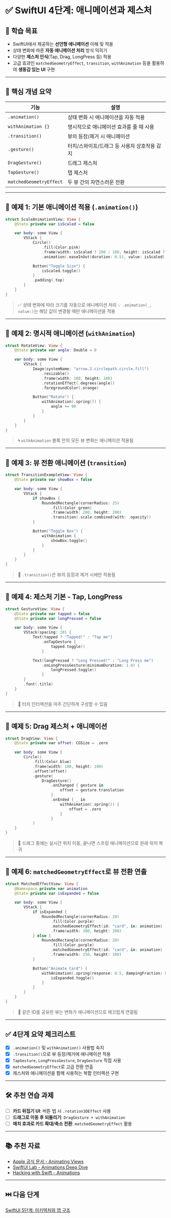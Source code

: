 # ✅ SwiftUI 4단계: 애니메이션과 제스처

## 🎯 학습 목표

* SwiftUI에서 제공하는 **선언형 애니메이션** 이해 및 적용
* 상태 변화에 따른 **자동 애니메이션 처리** 방식 익히기
* 다양한 **제스처 인식**(Tap, Drag, LongPress 등) 적용
* 고급 효과인 `matchedGeometryEffect`, `transition`, `withAnimation` 등을 활용하여 **생동감 있는 UI** 구현

---

## 🧠 핵심 개념 요약

| 기능                      | 설명                        |
| ----------------------- | ------------------------- |
| `.animation()`          | 상태 변화 시 애니메이션을 자동 적용      |
| `withAnimation {}`      | 명시적으로 애니메이션 효과를 줄 때 사용    |
| `.transition()`         | 뷰의 등장/제거 시 애니메이션          |
| `.gesture()`            | 터치/스와이프/드래그 등 사용자 상호작용 감지 |
| `DragGesture()`         | 드래그 제스처                   |
| `TapGesture()`          | 탭 제스처                     |
| `matchedGeometryEffect` | 두 뷰 간의 자연스러운 전환           |

---

## 🧪 예제 1: 기본 애니메이션 적용 (`.animation()`)

```swift
struct ScaleAnimationView: View {
    @State private var isScaled = false

    var body: some View {
        VStack {
            Circle()
                .fill(Color.pink)
                .frame(width: isScaled ? 200 : 100, height: isScaled ? 200 : 100)
                .animation(.easeInOut(duration: 0.5), value: isScaled)

            Button("Toggle Size") {
                isScaled.toggle()
            }
            .padding(.top)
        }
    }
}
```

> ✅ 상태 변화에 따라 크기를 자동으로 애니메이션 처리
> 💡 `.animation(_, value:)`는 해당 값이 변경될 때만 애니메이션을 적용

---

## 🧪 예제 2: 명시적 애니메이션 (`withAnimation`)

```swift
struct RotateView: View {
    @State private var angle: Double = 0

    var body: some View {
        VStack {
            Image(systemName: "arrow.2.circlepath.circle.fill")
                .resizable()
                .frame(width: 100, height: 100)
                .rotationEffect(.degrees(angle))
                .foregroundColor(.orange)

            Button("Rotate") {
                withAnimation(.spring()) {
                    angle += 90
                }
            }
        }
    }
}
```

> 🌀 `withAnimation` 블록 안의 모든 뷰 변화는 애니메이션 적용됨

---

## 🧪 예제 3: 뷰 전환 애니메이션 (`transition`)

```swift
struct TransitionExampleView: View {
    @State private var showBox = false

    var body: some View {
        VStack {
            if showBox {
                RoundedRectangle(cornerRadius: 25)
                    .fill(Color.green)
                    .frame(width: 200, height: 200)
                    .transition(.scale.combined(with: .opacity))
            }

            Button("Toggle Box") {
                withAnimation {
                    showBox.toggle()
                }
            }
        }
    }
}
```

> 🎯 `.transition()`은 뷰의 등장과 제거 시에만 적용됨

---

## 🧪 예제 4: 제스처 기본 - Tap, LongPress

```swift
struct GestureView: View {
    @State private var tapped = false
    @State private var longPressed = false

    var body: some View {
        VStack(spacing: 20) {
            Text(tapped ? "Tapped!" : "Tap me")
                .onTapGesture {
                    tapped.toggle()
                }

            Text(longPressed ? "Long Pressed!" : "Long Press me")
                .onLongPressGesture(minimumDuration: 1.0) {
                    longPressed.toggle()
                }
        }
        .font(.title)
    }
}
```

> 📲 터치 인터랙션을 아주 간단하게 구성할 수 있음

---

## 🧪 예제 5: Drag 제스처 + 애니메이션

```swift
struct DragView: View {
    @State private var offset: CGSize = .zero

    var body: some View {
        Circle()
            .fill(Color.blue)
            .frame(width: 100, height: 100)
            .offset(offset)
            .gesture(
                DragGesture()
                    .onChanged { gesture in
                        offset = gesture.translation
                    }
                    .onEnded { _ in
                        withAnimation(.spring()) {
                            offset = .zero
                        }
                    }
            )
    }
}
```

> 🧲 드래그 중에는 실시간 위치 이동, 끝나면 스프링 애니메이션으로 원래 위치 복귀

---

## 🧪 예제 6: `matchedGeometryEffect`로 뷰 전환 연출

```swift
struct MatchedEffectView: View {
    @Namespace private var animation
    @State private var isExpanded = false

    var body: some View {
        VStack {
            if isExpanded {
                RoundedRectangle(cornerRadius: 20)
                    .fill(Color.purple)
                    .matchedGeometryEffect(id: "card", in: animation)
                    .frame(width: 300, height: 200)
            } else {
                RoundedRectangle(cornerRadius: 20)
                    .fill(Color.purple)
                    .matchedGeometryEffect(id: "card", in: animation)
                    .frame(width: 150, height: 100)
            }

            Button("Animate Card") {
                withAnimation(.spring(response: 0.5, dampingFraction: 0.7)) {
                    isExpanded.toggle()
                }
            }
        }
    }
}
```

> 💎 같은 ID를 공유한 뷰는 변화가 애니메이션으로 매끄럽게 연결됨

---

## ✅ 4단계 요약 체크리스트

* [x] `.animation()` 및 `withAnimation()` 사용법 숙지
* [x] `.transition()`으로 뷰 등장/제거에 애니메이션 적용
* [x] `TapGesture`, `LongPressGesture`, `DragGesture` 직접 사용
* [x] `matchedGeometryEffect`로 고급 전환 연출
* [x] 제스처와 애니메이션을 함께 사용하는 복합 인터랙션 구현

---

## 🛠 추천 연습 과제

* [ ] **카드 뒤집기 UI**: 버튼 탭 시 `.rotation3DEffect` 사용
* [ ] **드래그로 이동 후 되돌리기**: `DragGesture + withAnimation`
* [ ] **매치 효과로 카드 확대/축소 전환**: `matchedGeometryEffect` 활용

---

## 📚 추천 자료

* [Apple 공식 문서 - Animating Views](https://developer.apple.com/documentation/swiftui/animating-views-and-transitions)
* [SwiftUI Lab - Animations Deep Dive](https://swiftui-lab.com/swiftui-animations-part1/)
* [Hacking with Swift - Animations](https://www.hackingwithswift.com/quick-start/swiftui/animating-bindings)

---

## ⏭️ 다음 단계

[SwiftUI 5단계: 아키텍처와 앱 구조](SwiftUI_5.md)
